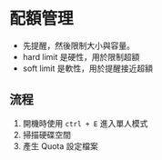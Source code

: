 # 配額管理

- 先提醒，然後限制大小與容量。
- hard limit 是硬性，用於限制超額
- soft limit 是軟性，用於提醒接近超額

## 流程

1. 開機時使用 `ctrl + E` 進入單人模式
2. 掃描硬碟空間
3. 產生 Quota 設定檔案
